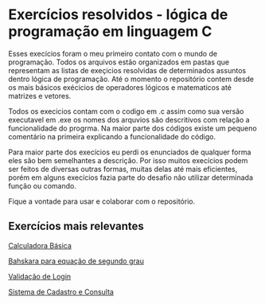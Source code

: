 # Exercícios resolvidos - lógica de programação em linguagem C

Esses execícios foram o meu primeiro contato com o mundo de programação. Todos os arquivos estão organizados em pastas que representam as listas de exeçicios resolvidas de determinados 
assuntos dentro lógica de programação. Até o momento o repositório contem desde os mais básicos exécicios de operadores lógicos e matematicos até matrizes e vetores.

Todos os execicios contam com o codigo em .c assim como sua versão executavel em .exe os nomes dos arquvios são descritivos com relação a funcionalidade do progrma.
Na maior parte dos códigos existe um pequeno comentário na primeira explicando a funcionalidade do código. 

Para maior parte dos execícios eu perdi os enunciados de qualquer forma eles são bem semelhantes a descrição. Por isso muitos execícios podem ser feitos 
de diversas outras formas, muitas delas até mais eficientes, porém em alguns execícios fazia parte do desafio não utilizar determinada função ou comando.

Fique a vontade para usar e colaborar com o repositório.


## Exercícios mais relevantes

[Calculadora Básica](https://github.com/kmefeu/C/blob/master/S1-CLASS-2020-04-19/ex9-calculadora.c)

[Bahskara para equação de segundo grau](https://github.com/kmefeu/C/blob/master/S1-CLASS-2020-04-19/ex8-bahskara.c)

[Validação de Login](https://github.com/kmefeu/C/blob/master/S1-CLASS-2020-06-08/ex3-validacao-login.c)

[Sistema de Cadastro e Consulta](https://github.com/kmefeu/C/blob/master/S1-TEST-2020-06-22/sistema-pet.c)


